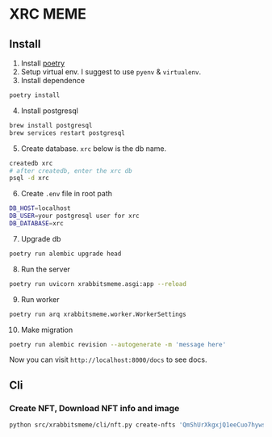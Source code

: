 # XRC MEME

## Install
1. Install [poetry](https://python-poetry.org/)
2. Setup virtual env. I suggest to use `pyenv` & `virtualenv`.
3. Install dependence
```bash
poetry install
```
4. Install postgresql
```bash
brew install postgresql
brew services restart postgresql
```
5. Create database. `xrc` below is the db name.
```bash
createdb xrc
# after createdb, enter the xrc db
psql -d xrc
```
6. Create `.env` file in root path
```bash
DB_HOST=localhost
DB_USER=your postgresql user for xrc
DB_DATABASE=xrc
```
7. Upgrade db
```bash
poetry run alembic upgrade head
```
8. Run the server
```bash
poetry run uvicorn xrabbitsmeme.asgi:app --reload
```

9. Run worker
```bash
poetry run arq xrabbitsmeme.worker.WorkerSettings
```

10. Make migration
```bash
poetry run alembic revision --autogenerate -m 'message here' 
```

Now you can visit `http://localhost:8000/docs` to see docs.

## Cli
### Create NFT, Download NFT info and image 
```bash
python src/xrabbitsmeme/cli/nft.py create-nfts 'QmShUrXkgxjQ1eeCuo7hywsK42cGYj6KQ8N5XomM7d9A9M'
```
